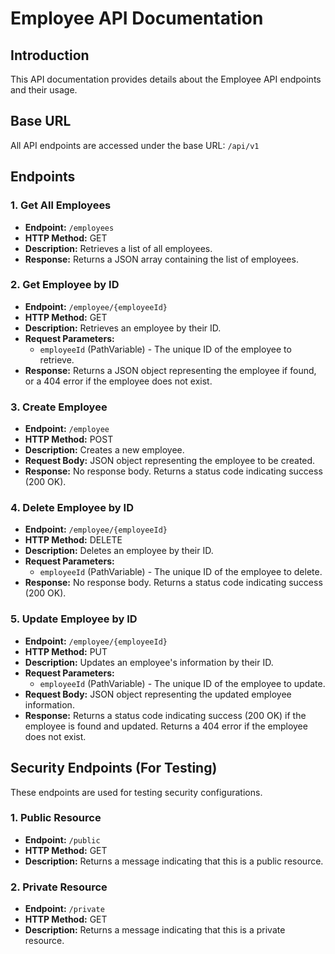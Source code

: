 # Employee API Documentation

## Introduction

This API documentation provides details about the Employee API endpoints and their usage.

## Base URL

All API endpoints are accessed under the base URL: `/api/v1`

## Endpoints

### 1. Get All Employees

- **Endpoint:** `/employees`
- **HTTP Method:** GET
- **Description:** Retrieves a list of all employees.
- **Response:** Returns a JSON array containing the list of employees.

### 2. Get Employee by ID

- **Endpoint:** `/employee/{employeeId}`
- **HTTP Method:** GET
- **Description:** Retrieves an employee by their ID.
- **Request Parameters:**
  - `employeeId` (PathVariable) - The unique ID of the employee to retrieve.
- **Response:** Returns a JSON object representing the employee if found, or a 404 error if the employee does not exist.

### 3. Create Employee

- **Endpoint:** `/employee`
- **HTTP Method:** POST
- **Description:** Creates a new employee.
- **Request Body:** JSON object representing the employee to be created.
- **Response:** No response body. Returns a status code indicating success (200 OK).

### 4. Delete Employee by ID

- **Endpoint:** `/employee/{employeeId}`
- **HTTP Method:** DELETE
- **Description:** Deletes an employee by their ID.
- **Request Parameters:**
  - `employeeId` (PathVariable) - The unique ID of the employee to delete.
- **Response:** No response body. Returns a status code indicating success (200 OK).

### 5. Update Employee by ID

- **Endpoint:** `/employee/{employeeId}`
- **HTTP Method:** PUT
- **Description:** Updates an employee's information by their ID.
- **Request Parameters:**
  - `employeeId` (PathVariable) - The unique ID of the employee to update.
- **Request Body:** JSON object representing the updated employee information.
- **Response:** Returns a status code indicating success (200 OK) if the employee is found and updated. Returns a 404 error if the employee does not exist.

## Security Endpoints (For Testing)

These endpoints are used for testing security configurations.

### 1. Public Resource

- **Endpoint:** `/public`
- **HTTP Method:** GET
- **Description:** Returns a message indicating that this is a public resource.

### 2. Private Resource

- **Endpoint:** `/private`
- **HTTP Method:** GET
- **Description:** Returns a message indicating that this is a private resource.

